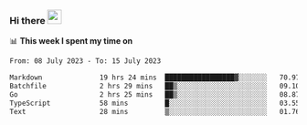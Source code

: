 ### Hi there <a href="https://www.gautamkrishnar.com/"><img src="https://media.giphy.com/media/hvRJCLFzcasrR4ia7z/giphy.gif" width="25px"></a>

📊 **This week I spent my time on**

<!--START_SECTION:waka-->

```txt
From: 08 July 2023 - To: 15 July 2023

Markdown              19 hrs 24 mins  █████████████████▓░░░░░░░   70.97 %
Batchfile             2 hrs 29 mins   ██▒░░░░░░░░░░░░░░░░░░░░░░   09.10 %
Go                    2 hrs 25 mins   ██▒░░░░░░░░░░░░░░░░░░░░░░   08.87 %
TypeScript            58 mins         █░░░░░░░░░░░░░░░░░░░░░░░░   03.55 %
Text                  28 mins         ▒░░░░░░░░░░░░░░░░░░░░░░░░   01.76 %
```

<!--END_SECTION:waka-->
